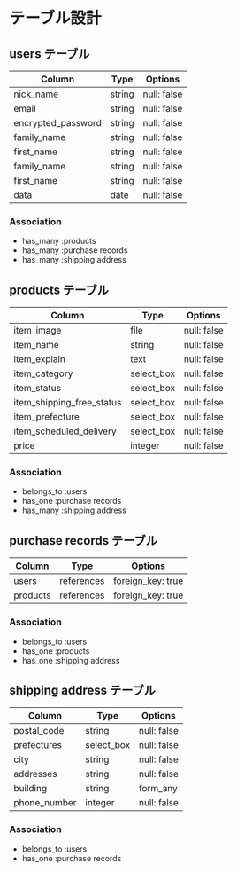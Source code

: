 # テーブル設計

## users テーブル

| Column                | Type   | Options     |
| --------------------- | ------ | ----------- |
| nick_name             | string | null: false |
| email                 | string | null: false |
| encrypted_password    | string | null: false |
| family_name           | string | null: false |
| first_name            | string | null: false |
| family_name           | string | null: false |
| first_name            | string | null: false |
| data                  | date   | null: false |

### Association

- has_many :products
- has_many :purchase records
- has_many :shipping address

## products テーブル

| Column                         | Type       | Options           |
| ------------------------------ | ---------- | ----------------- |
| item_image                     | file       | null: false       |
| item_name                      | string     | null: false       |
| item_explain                   | text       | null: false       |
| item_category                  | select_box | null: false       |
| item_status                    | select_box | null: false       |
| item_shipping_free_status      | select_box | null: false       |
| item_prefecture                | select_box | null: false       |
| item_scheduled_delivery        | select_box | null: false       |
| price                          | integer    | null: false       |

### Association

- belongs_to :users
- has_one    :purchase records
- has_many   :shipping address

## purchase records テーブル

| Column    | Type       | Options           |
| --------- | ---------- | ----------------- |
| users     | references | foreign_key: true |
| products  | references | foreign_key: true |

### Association

- belongs_to :users
- has_one    :products
- has_one    :shipping address

## shipping address テーブル

| Column                | Type       | Options     |
| --------------------- | ---------- | ----------- |
| postal_code           | string     | null: false |
| prefectures           | select_box | null: false |
| city                  | string     | null: false |
| addresses             | string     | null: false |
| building              | string     | form_any    |
| phone_number          | integer    | null: false |

### Association

- belongs_to :users
- has_one    :purchase records
